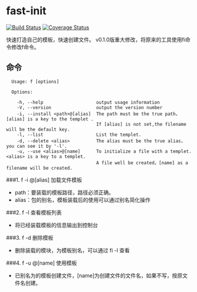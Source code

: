 # fast-init
[![Build Status](https://travis-ci.org/KingNigel/fast-init.svg?branch=master)](https://travis-ci.org/KingNigel/fast-init)
[![Coverage Status](https://coveralls.io/repos/github/KingNigel/fast-init/badge.svg)](https://coveralls.io/github/KingNigel/fast-init)

快速打造自己的模板，快速创建文件。
v0.1.0版重大修改，将原来的工具使用fi命令修改f命令。
## 命令
```
  Usage: f [options]

  Options:

    -h, --help                    output usage information
    -V, --version                 output the version number
    -i, --install <path>@[alias]  The path must be the true path，[alias] is a key to the templet .
                                  If [alias] is not set,the filename will be the default key.
    -l, --list                    List the templet.
    -d, --delete <alias>          The alias must be the true alias，you can see it by '-l'.
    -u, --use <alias>@[name]      To initialize a file with a templet.<alias> is a key to a templet.
                                  A file well be created，[name] as a filename will be created.
```
###1. f -i <path>@[alias] 加载文件模板

- path：要装载的模板路径，路径必须正确。
- alias：包的别名，模板装载后的使用可以通过别名简化操作

###2. f -l 查看模板列表
- 将已经装载模板的信息输出到控制台

###3. f -d <alias>  删除模板
- 删除装载的模块，<alias>为模板别名，可以通过 fi -l 查看

###4. f -u <alias>@[name] 使用模板
- 已别名为<alias>的模板创建文件，[name]为创建文件的文件名，如果不写，按原文件名创建。

